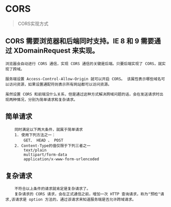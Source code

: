 # CORS

> CORS实现方式

## CORS 需要浏览器和后端同时支持。IE 8 和 9 需要通过 XDomainRequest 来实现。

```
浏览器会自动进行 CORS 通信，实现 CORS 通信的关键是后端。只要后端实现了 CORS，就实现了跨域。

服务端设置 Access-Control-Allow-Origin 就可以开启 CORS。 该属性表示哪些域名可以访问资源，如果设置通配符则表示所有网站都可以访问资源。

虽然设置 CORS 和前端没什么关系，但是通过这种方式解决跨域问题的话，会在发送请求时出现两种情况，分别为简单请求和复杂请求。
```

## 简单请求
```
	同时满足以下两大条件，就属于简单请求
	1. 使用下列方法之一： 
		GET、 HEAD 、 POST
	2. Content-Type的值仅限于下列三者之一
		text/plain
		multipart/form-data
		application/x-www-form-urlencoded

```

## 复杂请求	
```
	不符合以上条件的请求就肯定是复杂请求了。
	复杂请求的 CORS 请求，会在正式通信之前，增加一次 HTTP 查询请求，称为"预检"请求,该请求是 option 方法的，通过该请求来知道服务端是否允许跨域请求。
```